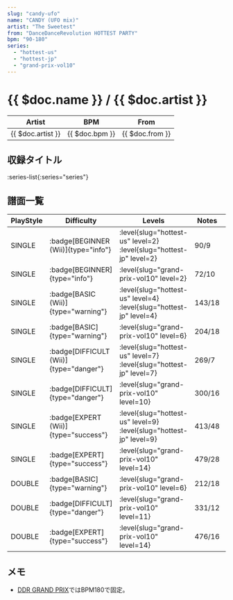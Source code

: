 ```yaml
---
slug: "candy-ufo"
name: "CANDY (UFO mix)"
artist: "The Sweetest"
from: "DanceDanceRevolution HOTTEST PARTY"
bpm: "90-180"
series:
  - "hottest-us"
  - "hottest-jp"
  - "grand-prix-vol10"
---
```


# {{ $doc.name }} / {{ $doc.artist }}

|Artist|BPM|From|
|------|---|----|
|{{ $doc.artist }}|{{ $doc.bpm }}|{{ $doc.from }}|

## 収録タイトル

:series-list{:series="series"}

## 譜面一覧

|PlayStyle|Difficulty|Levels|Notes|Movie|
|---------|----------|------|-----|-----|
|SINGLE| :badge[BEGINNER (Wii)]{type="info"}|<div class="field is-grouped is-grouped-multiline"> :level{slug="hottest-us" level=2} :level{slug="hottest-jp" level=2}</div>|90/9||
|SINGLE| :badge[BEGINNER]{type="info"}|<div class="field is-grouped is-grouped-multiline"> :level{slug="grand-prix-vol10" level=2}</div>|72/10||
|SINGLE| :badge[BASIC (Wii)]{type="warning"}|<div class="field is-grouped is-grouped-multiline"> :level{slug="hottest-us" level=4} :level{slug="hottest-jp" level=4}</div>|143/18||
|SINGLE| :badge[BASIC]{type="warning"}|<div class="field is-grouped is-grouped-multiline"> :level{slug="grand-prix-vol10" level=6}</div>|204/18||
|SINGLE| :badge[DIFFICULT (Wii)]{type="danger"}|<div class="field is-grouped is-grouped-multiline"> :level{slug="hottest-us" level=7} :level{slug="hottest-jp" level=7}</div>|269/7||
|SINGLE| :badge[DIFFICULT]{type="danger"}|<div class="field is-grouped is-grouped-multiline"> :level{slug="grand-prix-vol10" level=10}</div>|300/16||
|SINGLE| :badge[EXPERT (Wii)]{type="success"}|<div class="field is-grouped is-grouped-multiline"> :level{slug="hottest-us" level=9} :level{slug="hottest-jp" level=9}</div>|413/48||
|SINGLE| :badge[EXPERT]{type="success"}|<div class="field is-grouped is-grouped-multiline"> :level{slug="grand-prix-vol10" level=14}</div>|479/28||
|DOUBLE| :badge[BASIC]{type="warning"}|<div class="field is-grouped is-grouped-multiline"> :level{slug="grand-prix-vol10" level=6}</div>|212/18||
|DOUBLE| :badge[DIFFICULT]{type="danger"}|<div class="field is-grouped is-grouped-multiline"> :level{slug="grand-prix-vol10" level=11}</div>|331/12||
|DOUBLE| :badge[EXPERT]{type="success"}|<div class="field is-grouped is-grouped-multiline"> :level{slug="grand-prix-vol10" level=14}</div>|476/16||

## メモ

- [DDR GRAND PRIX](/series/grand-prix)ではBPM180で固定。
